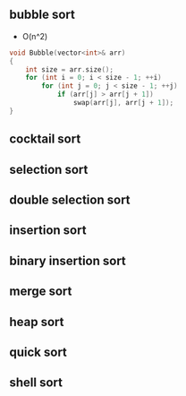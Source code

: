 ## bubble sort</br>
- O(n^2)
```cpp
void Bubble(vector<int>& arr)
{
    int size = arr.size();
    for (int i = 0; i < size - 1; ++i)
        for (int j = 0; j < size - 1; ++j)
            if (arr[j] > arr[j + 1])
                swap(arr[j], arr[j + 1]);
}
```

## cocktail sort</br>
## selection sort</br>
## double selection sort</br>
## insertion sort</br>
## binary insertion sort</br>
## merge sort</br>
## heap sort</br>
## quick sort</br>
## shell sort</br>
